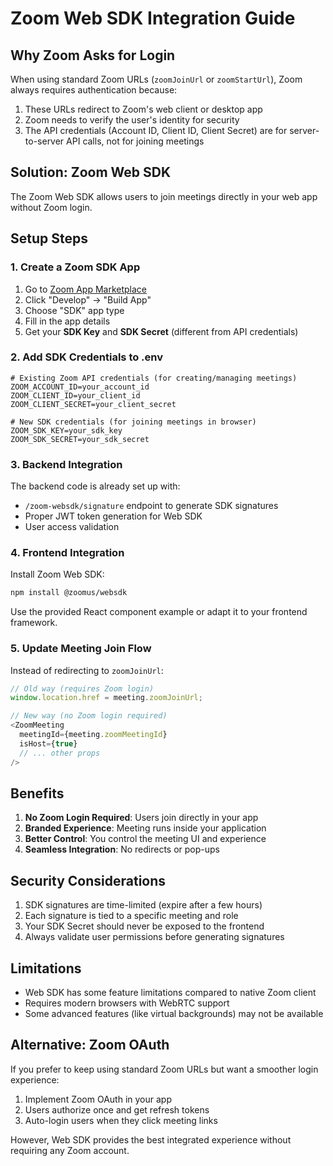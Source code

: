 # Zoom Web SDK Integration Guide

## Why Zoom Asks for Login

When using standard Zoom URLs (`zoomJoinUrl` or `zoomStartUrl`), Zoom always requires authentication because:
1. These URLs redirect to Zoom's web client or desktop app
2. Zoom needs to verify the user's identity for security
3. The API credentials (Account ID, Client ID, Client Secret) are for server-to-server API calls, not for joining meetings

## Solution: Zoom Web SDK

The Zoom Web SDK allows users to join meetings directly in your web app without Zoom login.

## Setup Steps

### 1. Create a Zoom SDK App

1. Go to [Zoom App Marketplace](https://marketplace.zoom.us/)
2. Click "Develop" → "Build App"
3. Choose "SDK" app type
4. Fill in the app details
5. Get your **SDK Key** and **SDK Secret** (different from API credentials)

### 2. Add SDK Credentials to .env

```env
# Existing Zoom API credentials (for creating/managing meetings)
ZOOM_ACCOUNT_ID=your_account_id
ZOOM_CLIENT_ID=your_client_id
ZOOM_CLIENT_SECRET=your_client_secret

# New SDK credentials (for joining meetings in browser)
ZOOM_SDK_KEY=your_sdk_key
ZOOM_SDK_SECRET=your_sdk_secret
```

### 3. Backend Integration

The backend code is already set up with:
- `/zoom-websdk/signature` endpoint to generate SDK signatures
- Proper JWT token generation for Web SDK
- User access validation

### 4. Frontend Integration

Install Zoom Web SDK:
```bash
npm install @zoomus/websdk
```

Use the provided React component example or adapt it to your frontend framework.

### 5. Update Meeting Join Flow

Instead of redirecting to `zoomJoinUrl`:
```javascript
// Old way (requires Zoom login)
window.location.href = meeting.zoomJoinUrl;

// New way (no Zoom login required)
<ZoomMeeting 
  meetingId={meeting.zoomMeetingId}
  isHost={true}
  // ... other props
/>
```

## Benefits

1. **No Zoom Login Required**: Users join directly in your app
2. **Branded Experience**: Meeting runs inside your application
3. **Better Control**: You control the meeting UI and experience
4. **Seamless Integration**: No redirects or pop-ups

## Security Considerations

1. SDK signatures are time-limited (expire after a few hours)
2. Each signature is tied to a specific meeting and role
3. Your SDK Secret should never be exposed to the frontend
4. Always validate user permissions before generating signatures

## Limitations

- Web SDK has some feature limitations compared to native Zoom client
- Requires modern browsers with WebRTC support
- Some advanced features (like virtual backgrounds) may not be available

## Alternative: Zoom OAuth

If you prefer to keep using standard Zoom URLs but want a smoother login experience:
1. Implement Zoom OAuth in your app
2. Users authorize once and get refresh tokens
3. Auto-login users when they click meeting links

However, Web SDK provides the best integrated experience without requiring any Zoom account.